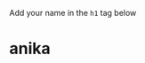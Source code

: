 <!DOCTYPE html>
<html lang="en">
  <head>
    <meta charset="UTF-8" />
    <meta name="viewport" content="width=device-width, initial-scale=1.0" />
    <title>GitHub Walkthrough For Exercises</title>
  </head>
  <body>
    <p>Add your name in the <code>h1</code> tag below</p>
    <h1>anika</h1>
  </body>
</html>
